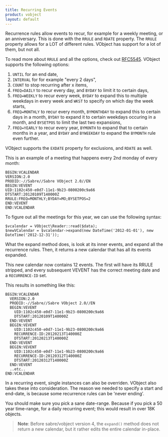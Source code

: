 ```yaml
---
title: Recurring Events
product: vobject
layout: default
---
```


Recurrence rules allow events to recur, for example for a weekly meeting, or
an anniversary. This is done with the `RRULE` and `RDATE` property. The `RRULE`
property allows for a LOT of different rules. VObject has support for a lot of
them, but not all.

To read more about `RRULE` and all the options, check out [RFC5545](https://tools.ietf.org/html/rfc5545#section-3.8.5).
VObject supports the following options:

1. `UNTIL` for an end date,
2. `INTERVAL` for for example "every 2 days",
3. `COUNT` to stop recurring after x items,
4. `FREQ=DAILY` to recur every day, and `BYDAY` to limit it to certain days,
5. `FREQ=WEEKLY` to recur every week, `BYDAY` to expand this to multiple weekdays in every week and `WKST` to specify on which day the week starts,
6. `FREQ=MONTHLY` to recur every month, `BYMONTHDAY` to expand this to certain days in a month, `BYDAY` to expand it to certain weekdays occuring in a month, and `BYSETPOS` to limit the last two expansions,
7. `FREQ=YEARLY` to recur every year, `BYMONTH` to expand that to certain months in a year, and `BYDAY` and `BYWEEKDAY` to expand the `BYMONTH` rule even further.

VObject supports the `EXDATE` property for exclusions, and `RDATE` as well.

This is an example of a meeting that happens every 2nd monday of every month:

    BEGIN:VCALENDAR
    VERSION:2.0
    PRODID:-//Sabre//Sabre VObject 2.0//EN
    BEGIN:VEVENT
    UID:1102c450-e0d7-11e1-9b23-0800200c9a66
    DTSTART:20120109T140000Z
    RRULE:FREQ=MONTHLY;BYDAY=MO;BYSETPOS=2
    END:VEVENT
    END:VCALENDAR

To figure out all the meetings for this year, we can use the following syntax:

    $vcalendar = VObject\Reader::read($data);
    $newVCalendar = $vcalendar->expand(new DateTime('2012-01-01'), new DateTime('2012-12-31'));

What the expand method does, is look at its inner events, and expand all the
recurrence rules. Then, it returns a new calendar that has all its events expanded.

This new calendar now contains 12 events. The first will have its RRULE stripped,
and every subsequent VEVENT has the correct meeting date and a `RECURRENCE-ID` set.

This results in something like this:

    BEGIN:VCALENDAR
      VERSION:2.0
      PRODID:-//Sabre//Sabre VObject 2.0//EN
      BEGIN:VEVENT
        UID:1102c450-e0d7-11e1-9b23-0800200c9a66
        DTSTART:20120109T140000Z
      END:VEVENT
      BEGIN:VEVENT
        UID:1102c450-e0d7-11e1-9b23-0800200c9a66
        RECURRENCE-ID:20120213T140000Z
        DTSTART:20120213T140000Z
      END:VEVENT
      BEGIN:VEVENT
        UID:1102c450-e0d7-11e1-9b23-0800200c9a66
        RECURRENCE-ID:20120312T140000Z
        DTSTART:20120312T140000Z
      END:VEVENT
      ..etc..
    END:VCALENDAR

In a recurring event, single instances can also be overriden. VObject also takes these
into consideration. The reason we needed to specify a start and end-date, is because
some recurrence rules can be 'never ending'.

You should make sure you pick a sane date-range. Because if you pick a 50 year
time-range, for a daily recurring event; this would result in over 18K objects.

> **Note**: Before sabre/vobject version 4, the `expand()` method does not return
> a new calendar, but it rather edits the entire calendar in-place.
